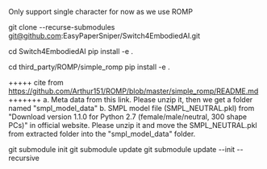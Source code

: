 Only support single character for now as we use ROMP



git clone --recurse-submodules git@github.com:EasyPaperSniper/Switch4EmbodiedAI.git



cd Switch4EmbodiedAI
pip install -e .

cd third_party/ROMP/simple_romp
pip install -e .



+++++ cite from https://github.com/Arthur151/ROMP/blob/master/simple_romp/README.md +++++++
a. Meta data from this link. Please unzip it, then we get a folder named "smpl_model_data" b. SMPL model file (SMPL_NEUTRAL.pkl) from "Download version 1.1.0 for Python 2.7 (female/male/neutral, 300 shape PCs)" in official website. Please unzip it and move the SMPL_NEUTRAL.pkl from extracted folder into the "smpl_model_data" folder.




git submodule init
git submodule update
git submodule update --init --recursive